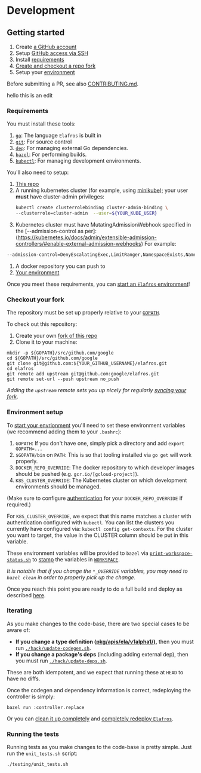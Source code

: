 # Development

## Getting started

1. Create [a GitHub account](https://github.com/join)
1. Setup [GitHub access via
   SSH](https://help.github.com/articles/connecting-to-github-with-ssh/)
1. Install [requirements](#requirements)
1. [Create and checkout a repo fork](#checkout-your-fork)
1. Setup your [environment](#environment-setup)

Before submitting a PR, see also [CONTRIBUTING.md](./CONTRIBUTING.md).

hello this is an edit

### Requirements

You must install these tools:

1. [`go`](https://golang.org/doc/install): The language `Elafros` is built in
1. [`git`](https://help.github.com/articles/set-up-git/): For source control
1. [`dep`](https://github.com/golang/dep): For managing external Go dependencies.
1. [`bazel`](https://docs.bazel.build/versions/master/getting-started.html): For performing builds.
1. [`kubectl`](https://kubernetes.io/docs/tasks/tools/install-kubectl/): For managing development environments.

You'll also need to setup:

1. [This repo](#setup-your-repo)
1. A running kubernetes cluster (for example, using
   [minikube](https://github.com/kubernetes/minikube)); your user **must** have
   cluster-admin privileges:
   ```bash
   kubectl create clusterrolebinding cluster-admin-binding \
   --clusterrole=cluster-admin  --user=${YOUR_KUBE_USER}
   ```
1. Kubernetes cluster must have MutatingAdmissionWebhook specified in the [--admission-control as per]:
(https://kubernetes.io/docs/admin/extensible-admission-controllers/#enable-external-admission-webhooks)
For example:
```bash
--admission-control=DenyEscalatingExec,LimitRanger,NamespaceExists,NamespaceLifecycle,ResourceQuota,ServiceAccount,DefaultStorageClass,SecurityContextDeny,MutatingAdmissionWebhook
```

1. A docker repository you can push to
1. [Your environment](#environment-setup)

Once you meet these requirements, you can [start an `Elafros`
environment](README.md#start-elafros)!

### Checkout your fork

The repository must be set up properly relative to your
[`GOPATH`](https://github.com/golang/go/wiki/SettingGOPATH).

To check out this repository:

1. Create your own [fork of this
  repo](https://help.github.com/articles/fork-a-repo/)
2. Clone it to your machine:
  ```shell
  mkdir -p ${GOPATH}/src/github.com/google
  cd ${GOPATH}/src/github.com/google
  git clone git@github.com:${YOUR_GITHUB_USERNAME}/elafros.git
  cd elafros
  git remote add upstream git@github.com:google/elafros.git
  git remote set-url --push upstream no_push
  ```

_Adding the `upstream` remote sets you up nicely for regularly [syncing your
fork](https://help.github.com/articles/syncing-a-fork/)._

### Environment setup

To [start your envrionment](./README.md#start-elafros) you'll need to set these environment
variables (we recommend adding them to your `.bashrc`):

1. `GOPATH`: If you don't have one, simply pick a directory and add `export GOPATH=...`
1. `$GOPATH/bin` on `PATH`: This is so that tooling installed via `go get` will work properly.
1. `DOCKER_REPO_OVERRIDE`: The docker repository to which developer images should be pushed (e.g. `gcr.io/[gcloud-project]`).
1. `K8S_CLUSTER_OVERRIDE`: The Kubernetes cluster on which development environments should be managed.

(Make sure to configure [authentication](https://github.com/bazelbuild/rules_docker#authentication) for your
`DOCKER_REPO_OVERRIDE` if required.)

For `K8S_CLUSTER_OVERRIDE`, we expect that this name matches a cluster with authentication configured
with `kubectl`.  You can list the clusters you currently have configured via:
`kubectl config get-contexts`.  For the cluster you want to target, the value in the CLUSTER column
should be put in this variable.

These environment variables will be provided to `bazel` via
[`print-workspace-status.sh`](print-workspace-status.sh) to
[stamp](https://github.com/bazelbuild/rules_docker#stamping) the variables in
[`WORKSPACE`](WORKSPACE).

_It is notable that if you change the `*_OVERRIDE` variables, you may need to `bazel clean` in order
to properly pick up the change._

Once you reach this point you are ready to do a full build and deploy as described [here](./README.md#start-elafros).

### Iterating

As you make changes to the code-base, there are two special cases to be aware of:
* **If you change a type definition ([pkg/apis/ela/v1alpha1/](./pkg/apis/ela/v1alpha1/.)),** then you must run [`./hack/update-codegen.sh`](./hack/update-codegen.sh).
* **If you change a package's deps** (including adding external dep), then you must run
  [`./hack/update-deps.sh`](./hack/update-deps.sh).

These are both idempotent, and we expect that running these at `HEAD` to have no diffs.

Once the codegen and dependency information is correct, redeploying the controller is simply:
```shell
bazel run :controller.replace
```

Or you can [clean it up completely](./README.md#clean-up) and [completely
redeploy `Elafros`](./README.md#start-elafros).

### Running the tests

Running tests as you make changes to the code-base is pretty simple. Just run the `unit_tests.sh` script:

```shell
./testing/unit_tests.sh
```
